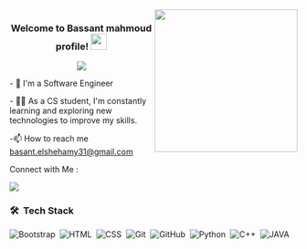 
<img width="250" align="right" src="https://i.pinimg.com/564x/5a/87/28/5a872804c8b133c1f81d6e9b3769aa15.jpg">

<h3 align="center">
  Welcome to Bassant mahmoud profile!
  <img src="https://media.giphy.com/media/hvRJCLFzcasrR4ia7z/giphy.gif" width="28">
</h3>

<p align="center">
  <a href="https://github.com/DenverCoder1/readme-typing-svg"><img src="https://readme-typing-svg.herokuapp.com/?lines=Software Engineering%20And%20Backend%20Developer;Always%20learning%20new%20things&font=Fira%20Code&center=true&width=440&height=45&color=f75c7e&vCenter=true&size=22"></a>
</p> 

<p> - 🌱 I'm a Software Engineer </p> 
<p> - 👨‍💻 As a CS student, I'm constantly learning and exploring new technologies to improve my skills.</p> 
<p> -📫 How to reach me  <a href="basant.elshehamy31@gmail.com">basant.elshehamy31@gmail.com</a></p> 


 Connect with Me :
 
 <a href="https://www.linkedin.com/in/basant-elshehamy-624354218/" target="_blank"><img src="https://img.shields.io/badge/-Bassant%20Mahmoud-0077B5?style=for-the-badge&logo=Linkedin&logoColor=white"/></a>



### 🛠 &nbsp;Tech Stack
![Bootstrap](https://img.shields.io/badge/-Bootstrap-05122A?style=flat&logo=bootstrap&logoColor=563D7C)&nbsp;
![HTML](https://img.shields.io/badge/-HTML-05122A?style=flat&logo=HTML5)&nbsp;
![CSS](https://img.shields.io/badge/-CSS-05122A?style=flat&logo=CSS3&logoColor=1572B6)&nbsp;
![Git](https://img.shields.io/badge/-Git-05122A?style=flat&logo=git)&nbsp;
![GitHub](https://img.shields.io/badge/-GitHub-05122A?style=flat&logo=github)&nbsp;
![Python](https://img.shields.io/badge/-Python%20-05122A?style=flat&logo=python)&nbsp;
![C++](https://img.shields.io/badge/-C++%20-05122A?style=flat&logo=C++)&nbsp;
![JAVA](https://img.shields.io/badge/-java%20-05122A?style=flat&logo=java)&nbsp;

